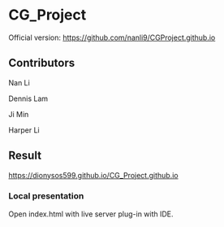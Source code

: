 # CG_Project
Official version: https://github.com/nanli9/CGProject.github.io

## Contributors
<p>Nan Li</p>
<p>Dennis Lam</p>
<p>Ji Min</p>
<p>Harper Li</p>

## Result
https://dionysos599.github.io/CG_Project.github.io

### Local presentation
Open index.html with live server plug-in with IDE.
